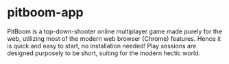 # pitboom-app

PitBoom is a top-down-shooter online multiplayer game made purely for the web, utilizing most of the modern web browser (Chrome) features. Hence it is quick and easy to start, no installation needed! Play sessions are designed purposely to be short, suiting for the modern hectic world.
